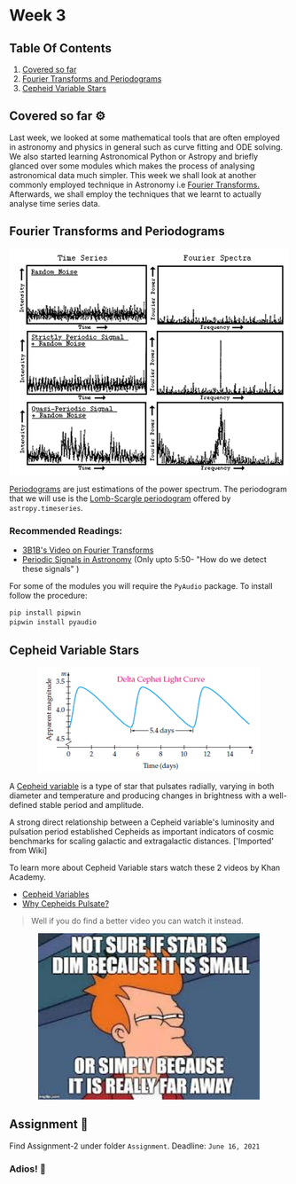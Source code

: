 # Week 3

## Table Of Contents

1. [Covered so far](#covered-so-far-%EF%B8%8F)
2. [Fourier Transforms and Periodograms](#fourier-transforms-and-periodograms)
3. [Cepheid Variable Stars](#cepheid-variable-stars)

## Covered so far ⚙️

Last week, we looked at some mathematical tools that are often employed in astronomy and physics in general such as curve fitting and ODE solving. We also started learning Astronomical Python or Astropy and briefly glanced over some modules which makes the process of analysing astronomical data much simpler. This week we shall look at another commonly employed technique in Astronomy i.e [Fourier Transforms.](https://en.wikipedia.org/wiki/Fourier_transform) Afterwards, we shall employ the techniques that we learnt to actually analyse time series data. 

## Fourier Transforms and Periodograms

<p align="center">
<img src="assets/img1.gif" width="550">
</p>

[Periodograms](https://en.wikipedia.org/wiki/Periodogram) are just estimations of the power spectrum. The periodogram that we will use is the [Lomb-Scargle periodogram](https://docs.astropy.org/en/stable/timeseries/lombscargle.html) offered by `astropy.timeseries`. 

### Recommended Readings:

- [3B1B's Video on Fourier Transforms](https://www.youtube.com/watch?v=spUNpyF58BY)
- [Periodic Signals in Astronomy](https://www.youtube.com/watch?v=7STeeVnfYFM) (Only upto 5:50- "How do we detect these signals" )

For some of the modules you will require the `PyAudio` package. To install follow the procedure:

```bash
pip install pipwin
pipwin install pyaudio  
```

## Cepheid Variable Stars

<p align="center">
<img src="assets/img3.png" width="400">
</p>

A [Cepheid variable](https://en.wikipedia.org/wiki/Cepheid_variable) is a type of star that pulsates radially, varying in both diameter and temperature and producing changes in brightness with a well-defined stable period and amplitude.

A strong direct relationship between a Cepheid variable's luminosity and pulsation period established Cepheids as important indicators of cosmic benchmarks for scaling galactic and extragalactic distances. ['Imported' from Wiki]

To learn more about Cepheid Variable stars watch these 2 videos by Khan Academy. 

- [Cepheid Variables](https://www.youtube.com/watch?v=BWs-ONRDDG4)
- [Why Cepheids Pulsate?](https://www.youtube.com/watch?v=X_3QAB3o4Vw)

> Well if you do find a better video you can watch it instead. 

<p align="center">
<img src="assets/img2.jpg" width="400">
</p>

## Assignment 📝

Find Assignment-2 under folder `Assignment`. Deadline: `June 16, 2021`

### Adios! 👋

